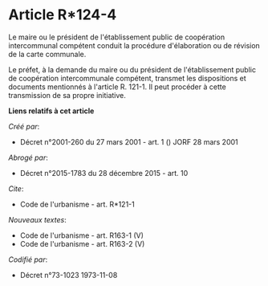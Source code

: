# Article R*124-4

Le maire ou le président de l'établissement public de coopération intercommunal compétent conduit la procédure d'élaboration
ou de révision de la carte communale. 

Le préfet, à la demande du maire ou du président de l'établissement public de coopération intercommunale compétent, transmet
les dispositions et documents mentionnés à l'article R. 121-1. Il peut procéder à cette transmission de sa propre initiative.

**Liens relatifs à cet article**

_Créé par_:

  - Décret n°2001-260 du 27 mars 2001 - art. 1 () JORF 28 mars 2001

_Abrogé par_:

  - Décret n°2015-1783 du 28 décembre 2015 - art. 10

_Cite_:

  - Code de l'urbanisme - art. R*121-1

_Nouveaux textes_:

  - Code de l'urbanisme - art. R163-1 (V)
  - Code de l'urbanisme - art. R163-2 (V)

_Codifié par_:

  - Décret n°73-1023 1973-11-08
